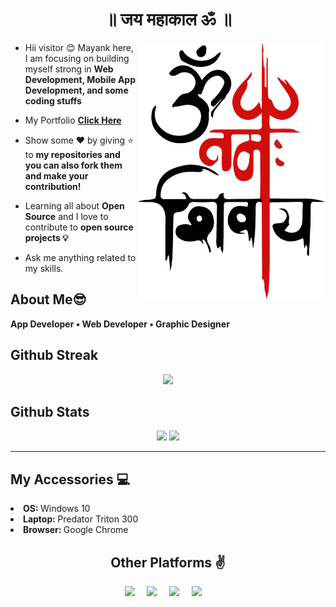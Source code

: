 <h1 align="center"> ॥ जय महाकाल ॐ ॥ </h1>
	
 <!--<img align="right" height="300" width="420" src="https://cdn.dribbble.com/users/1787323/screenshots/7123758/media/5c2b6b54ae3d5eabd56679e63ed83eaa.png">-->
 <img align="right" height="410" width="300" src="image.png">

- Hii visitor 😊 Mayank here, I am focusing on building myself strong in **Web Development, Mobile App Development, and some coding stuffs**

- My Portfolio **<a href ="https://webmvp.netlify.app">Click Here</a>**

- Show some ❤️ by giving ⭐ to **my repositories and you can also fork them and make your contribution!**

- Learning all about **Open Source** and I love to contribute to **open source projects 💡**

- Ask me anything related to my skills.

## **About Me😎**
**App Developer • Web Developer • Graphic Designer**

## **Github Streak**
<p align = "center">
  <img src = "https://github-readme-streak-stats.herokuapp.com/?user=mayankpathak10299&line_height=40&theme=default">
</p>

## **Github Stats**

<p align="center">
  <img src="https://github-readme-stats.vercel.app/api?username=mayankpathak10299&hide=stars&show_icons=true&line_height=48&theme=default">
  <img src="https://github-readme-stats.vercel.app/api/top-langs/?username=mayankpathak10299&count_private=true&line_height=40&theme=default">
</p>

---

## **My Accessories 💻**
<p>
	<li><b>OS: </b> Windows 10</li>
	<li><b>Laptop: </b> Predator Triton 300</li>
	<li><b>Browser: </b> Google Chrome</li>
</p>


<!--<h2 align="center">Github Profile Trophy🏆</h2>
<p>
	<a href="https://github.com/ryo-ma/github-profile-trophy"><img width=800 src="https://github-profile-trophy.vercel.app/?username=mayankpathak10299&column=7&theme=gruvbox&no-frame=true&no-bg=false"/>
	</a>
</p>
-->
<h2 align="center">Other Platforms ✌</h2>
  <p align="center">
    <a target="_blank"href="https://www.linkedin.com/in/mayank-pathak-81b1aa19a"><img src="https://img.shields.io/badge/linkedin-%230077B5.svg?&style=for-the-badge&logo=linkedin&logoColor=white" /></a>&nbsp;&nbsp;&nbsp;&nbsp;
    <a target="_blank"href="https://twitter.com/MayankP17560107"><img src="https://img.shields.io/badge/twitter-%231DA1F2.svg?&style=for-the-badge&logo=twitter&logoColor=white" /></a>&nbsp;&nbsp;&nbsp;&nbsp;
    <a href="mailto:pathakmayankrock@gmail.com?subject=Hey%20Mayank,%20From%20Github"><img src="https://img.shields.io/badge/gmail-%23D14836.svg?&style=for-the-badge&logo=gmail&logoColor=white" /></a>&nbsp;&nbsp;&nbsp;&nbsp;
<a href="https://medium.com/@pathakmayank/"><img src="https://img.shields.io/badge/medium-%ffffff.svg?&style=for-the-badge&logo=medium&logoColor=white" /></a>&nbsp;&nbsp;&nbsp;&nbsp;

</p>
